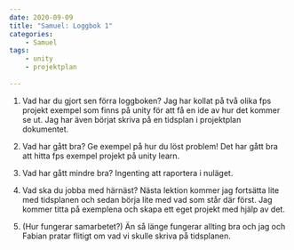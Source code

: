 ```yaml
---
date: 2020-09-09
title: "Samuel: Loggbok 1"
categories: 
    - Samuel
tags:
    - unity
    - projektplan
    
---
```


 1. Vad har du gjort sen förra loggboken?
 Jag har kollat på två olika fps projekt exempel som finns på unity för att få en ide av hur det kommer se ut.
Jag har även börjat skriva på en tidsplan i projektplan dokumentet.


 2. Vad har gått bra? Ge exempel på hur du löst problem!
Det har gått bra att hitta fps exempel projekt på unity learn.

 3. Vad har gått mindre bra?
Ingenting att raportera i nuläget.

4. Vad ska du jobba med härnäst?
Nästa lektion kommer jag fortsätta lite med tidsplanen och sedan börja lite med vad som står där först. Jag kommer titta på exemplena och skapa ett eget projekt med hjälp av det.

5. (Hur fungerar samarbetet?)
Än så länge fungerar allting bra och jag och Fabian pratar flitigt om vad vi skulle skriva på tidsplanen.
